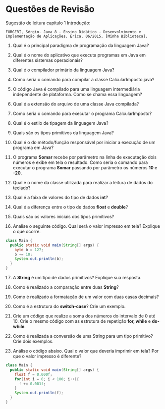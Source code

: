 # Questões de Revisão

Sugestão de leitura capítulo 1 Introdução:

```
FURGERI, Sérgio. Java 8 - Ensino Didático - Desenvolvimento e Implementação de Aplicações. Érica, 06/2015. [Minha Biblioteca].
```

1. Qual é o principal paradigma de programação da linguagem Java?

2. Qual é o nome do aplicativo que executa programas em Java em diferentes sistemas operacionais?

3. Qual é o compilador primário da linguagem Java?

4. Como seria o comando para compilar a classe CalcularImposto.java?

5. O código Java é compilado para uma linguagem intermediária independente de plataforma. Como se chama essa linguagem?

6. Qual é a extensão do arquivo de uma classe Java compilada?

7. Como seria o comando para executar o programa CalcularImposto?

8. Qual é o estilo de tipagem da linguagem Java?

9. Quais são os tipos primitivos da linguagem Java?

10. Qual é o do método/função responsável por iniciar a execução de um programa em Java?

11. O programa **Somar** recebe por parâmetro na linha de executação dois números e exibe em tela o resultado.  Como seria o comando para executar o programa **Somar** passando por parâmetro os números **10** e **-20**. 

12. Qual é o nome da classe utilizada para realizar a leitura de dados do teclado?

13. Qual é a faixa de valores do tipo de dados **int**?

14. Qual é a diferença entre o tipo de dados **float** e **double**?

15. Quais são os valores iniciais dos tipos primitivos?

16. Analise o seguinte código. Qual será o valor impresso em tela? Explique o que ocorre.

```java
class Main {
  public static void main(String[] args) {
    byte b = 127;
    b += 10;
    System.out.println(b);
  }
}
```

17. A **String** é um tipo de dados primitivos? Explique sua resposta.

18. Como é realizado a comparação entre duas **String**?

19. Como é realizado a formatação de um valor com duas casas decimais?

20. Como é a estrutura do **switch-case**? Crie um exemplo.

21. Crie um código que realize a soma dos números do intervalo de 0 até 10. Crie o mesmo código com as estrutura de repetição **for, while** e **do-while**.

22. Como é realizada a conversão de uma String para um tipo primitivo? Crie dois exemplos.


23. Análise o código abaixo. Qual o valor que deveria imprimir em tela? Por que o valor impresso é diferente?

```Java
class Main {
  public static void main(String[] args) {
    float f = 0.000f;
    for(int i = 0; i < 100; i++){
      f += 0.001f;
    }
    System.out.println(f);
  }
}
```

